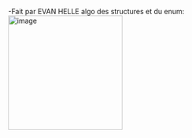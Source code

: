 -Fait par EVAN HELLE 
algo des structures et du enum:
<img width="232" alt="image" src="https://github.com/ChatTuba/esirem-algo-tp3/assets/104895734/5fd50262-d165-454b-a825-8e08385dfbae">

